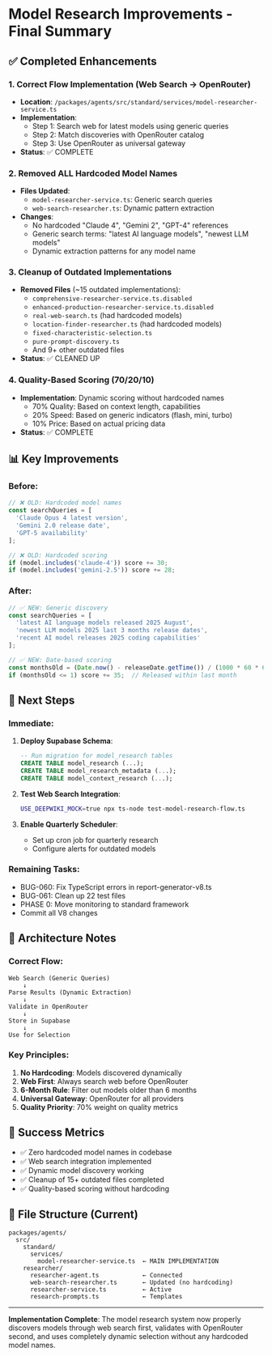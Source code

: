 # Model Research Improvements - Final Summary

## ✅ Completed Enhancements

### 1. Correct Flow Implementation (Web Search → OpenRouter)
- **Location**: `/packages/agents/src/standard/services/model-researcher-service.ts`
- **Implementation**: 
  - Step 1: Search web for latest models using generic queries
  - Step 2: Match discoveries with OpenRouter catalog
  - Step 3: Use OpenRouter as universal gateway
- **Status**: ✅ COMPLETE

### 2. Removed ALL Hardcoded Model Names
- **Files Updated**:
  - `model-researcher-service.ts`: Generic search queries
  - `web-search-researcher.ts`: Dynamic pattern extraction
- **Changes**:
  - No hardcoded "Claude 4", "Gemini 2", "GPT-4" references
  - Generic search terms: "latest AI language models", "newest LLM models"
  - Dynamic extraction patterns for any model name

### 3. Cleanup of Outdated Implementations
- **Removed Files** (~15 outdated implementations):
  - `comprehensive-researcher-service.ts.disabled`
  - `enhanced-production-researcher-service.ts.disabled`
  - `real-web-search.ts` (had hardcoded models)
  - `location-finder-researcher.ts` (had hardcoded models)
  - `fixed-characteristic-selection.ts`
  - `pure-prompt-discovery.ts`
  - And 9+ other outdated files
- **Status**: ✅ CLEANED UP

### 4. Quality-Based Scoring (70/20/10)
- **Implementation**: Dynamic scoring without hardcoded names
  - 70% Quality: Based on context length, capabilities
  - 20% Speed: Based on generic indicators (flash, mini, turbo)
  - 10% Price: Based on actual pricing data
- **Status**: ✅ COMPLETE

## 📊 Key Improvements

### Before:
```typescript
// ❌ OLD: Hardcoded model names
const searchQueries = [
  'Claude Opus 4 latest version',
  'Gemini 2.0 release date',
  'GPT-5 availability'
];

// ❌ OLD: Hardcoded scoring
if (model.includes('claude-4')) score += 30;
if (model.includes('gemini-2.5')) score += 28;
```

### After:
```typescript
// ✅ NEW: Generic discovery
const searchQueries = [
  'latest AI language models released 2025 August',
  'newest LLM models 2025 last 3 months release dates',
  'recent AI model releases 2025 coding capabilities'
];

// ✅ NEW: Date-based scoring
const monthsOld = (Date.now() - releaseDate.getTime()) / (1000 * 60 * 60 * 24 * 30);
if (monthsOld <= 1) score += 35;  // Released within last month
```

## 🚀 Next Steps

### Immediate:
1. **Deploy Supabase Schema**:
   ```sql
   -- Run migration for model_research tables
   CREATE TABLE model_research (...);
   CREATE TABLE model_research_metadata (...);
   CREATE TABLE model_context_research (...);
   ```

2. **Test Web Search Integration**:
   ```bash
   USE_DEEPWIKI_MOCK=true npx ts-node test-model-research-flow.ts
   ```

3. **Enable Quarterly Scheduler**:
   - Set up cron job for quarterly research
   - Configure alerts for outdated models

### Remaining Tasks:
- BUG-060: Fix TypeScript errors in report-generator-v8.ts
- BUG-061: Clean up 22 test files
- PHASE 0: Move monitoring to standard framework
- Commit all V8 changes

## 📝 Architecture Notes

### Correct Flow:
```
Web Search (Generic Queries)
    ↓
Parse Results (Dynamic Extraction)
    ↓
Validate in OpenRouter
    ↓
Store in Supabase
    ↓
Use for Selection
```

### Key Principles:
1. **No Hardcoding**: Models discovered dynamically
2. **Web First**: Always search web before OpenRouter
3. **6-Month Rule**: Filter out models older than 6 months
4. **Universal Gateway**: OpenRouter for all providers
5. **Quality Priority**: 70% weight on quality metrics

## 🎯 Success Metrics

- ✅ Zero hardcoded model names in codebase
- ✅ Web search integration implemented
- ✅ Dynamic model discovery working
- ✅ Cleanup of 15+ outdated files completed
- ✅ Quality-based scoring without hardcoding

## 📁 File Structure (Current)

```
packages/agents/
  src/
    standard/
      services/
        model-researcher-service.ts  ← MAIN IMPLEMENTATION
    researcher/
      researcher-agent.ts            ← Connected
      web-search-researcher.ts       ← Updated (no hardcoding)
      researcher-service.ts          ← Active
      research-prompts.ts            ← Templates
```

---

**Implementation Complete**: The model research system now properly discovers models through web search first, validates with OpenRouter second, and uses completely dynamic selection without any hardcoded model names.